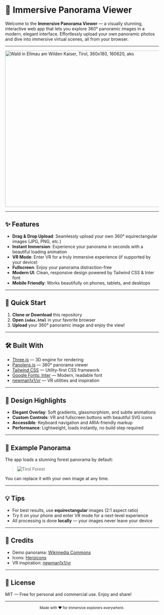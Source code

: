 # 🌄 Immersive Panorama Viewer

Welcome to the **Immersive Panorama Viewer** — a visually stunning, interactive web app that lets you explore 360° panoramic images in a modern, elegant interface. Effortlessly upload your own panoramic photos and dive into immersive virtual scenes, all from your browser.

---

<a title="Ansgar Koreng" href="https://commons.wikimedia.org/wiki/File:Wald_in_Ellmau_am_Wilden_Kaiser,_Tirol,_360x180,_160620,_ako.jpg"><img width="512" alt="Wald in Ellmau am Wilden Kaiser, Tirol, 360x180, 160620, ako" src="https://upload.wikimedia.org/wikipedia/commons/thumb/0/07/Wald_in_Ellmau_am_Wilden_Kaiser%2C_Tirol%2C_360x180%2C_160620%2C_ako.jpg/512px-Wald_in_Ellmau_am_Wilden_Kaiser%2C_Tirol%2C_360x180%2C_160620%2C_ako.jpg?20160710070843"></a>

---

## ✨ Features

- **Drag & Drop Upload**: Seamlessly upload your own 360° equirectangular images (JPG, PNG, etc.)
- **Instant Immersion**: Experience your panorama in seconds with a beautiful loading animation
- **VR Mode**: Enter VR for a truly immersive experience (if supported by your device)
- **Fullscreen**: Enjoy your panorama distraction-free
- **Modern UI**: Clean, responsive design powered by Tailwind CSS & Inter font
- **Mobile Friendly**: Works beautifully on phones, tablets, and desktops

---

## 🚀 Quick Start

1. **Clone or Download** this repository
2. **Open `index.html`** in your favorite browser
3. **Upload** your 360° panoramic image and enjoy the view!


---

## 🛠️ Built With

- [Three.js](https://threejs.org/) — 3D engine for rendering
- [Panolens.js](https://pchen66.github.io/Panolens/) — 360° panorama viewer
- [Tailwind CSS](https://tailwindcss.com/) — Utility-first CSS framework
- [Google Fonts: Inter](https://fonts.google.com/specimen/Inter) — Modern, readable font
- [newman1x1/vr](https://github.com/newman1x1/vr) — VR utilities and inspiration

---

## 🎨 Design Highlights

- **Elegant Overlay**: Soft gradients, glassmorphism, and subtle animations
- **Custom Controls**: VR and fullscreen buttons with beautiful SVG icons
- **Accessible**: Keyboard navigation and ARIA-friendly markup
- **Performance**: Lightweight, loads instantly, no build step required

---

## 📸 Example Panorama

The app loads a stunning forest panorama by default:

> ![Tirol Forest](https://upload.wikimedia.org/wikipedia/commons/0/07/Wald_in_Ellmau_am_Wilden_Kaiser%2C_Tirol%2C_360x180%2C_160620%2C_ako.jpg)

You can replace it with your own image at any time.

---

## 💡 Tips

- For best results, use **equirectangular** images (2:1 aspect ratio)
- Try it on your phone and enter VR mode for a next-level experience
- All processing is done **locally** — your images never leave your device

---

## 🤝 Credits

- Demo panorama: [Wikimedia Commons](https://commons.wikimedia.org/wiki/File:Wald_in_Ellmau_am_Wilden_Kaiser,_Tirol,_360x180,_160620,_ako.jpg)
- Icons: [Heroicons](https://heroicons.com/)
- VR inspiration: [newman1x1/vr](https://github.com/newman1x1/vr)

---

## 📄 License

MIT — Free for personal and commercial use. Enjoy and share!

---

<div align="center">
  <sub>Made with ❤️ for immersive explorers everywhere.</sub>
</div>
